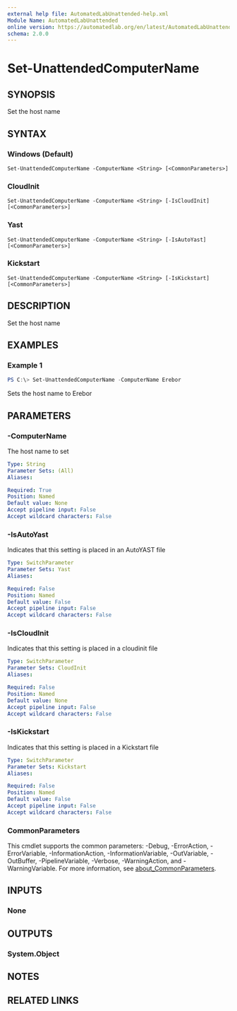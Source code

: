 ```yaml
---
external help file: AutomatedLabUnattended-help.xml
Module Name: AutomatedLabUnattended
online version: https://automatedlab.org/en/latest/AutomatedLabUnattended/en-us/Set-UnattendedComputerName
schema: 2.0.0
---
```


# Set-UnattendedComputerName

## SYNOPSIS
Set the host name

## SYNTAX

### Windows (Default)
```
Set-UnattendedComputerName -ComputerName <String> [<CommonParameters>]
```

### CloudInit
```
Set-UnattendedComputerName -ComputerName <String> [-IsCloudInit] [<CommonParameters>]
```

### Yast
```
Set-UnattendedComputerName -ComputerName <String> [-IsAutoYast] [<CommonParameters>]
```

### Kickstart
```
Set-UnattendedComputerName -ComputerName <String> [-IsKickstart] [<CommonParameters>]
```

## DESCRIPTION
Set the host name

## EXAMPLES

### Example 1
```powershell
PS C:\> Set-UnattendedComputerName -ComputerName Erebor
```

Sets the host name to Erebor

## PARAMETERS

### -ComputerName
The host name to set

```yaml
Type: String
Parameter Sets: (All)
Aliases:

Required: True
Position: Named
Default value: None
Accept pipeline input: False
Accept wildcard characters: False
```

### -IsAutoYast
Indicates that this setting is placed in an AutoYAST file

```yaml
Type: SwitchParameter
Parameter Sets: Yast
Aliases:

Required: False
Position: Named
Default value: False
Accept pipeline input: False
Accept wildcard characters: False
```

### -IsCloudInit
Indicates that this setting is placed in a cloudinit file

```yaml
Type: SwitchParameter
Parameter Sets: CloudInit
Aliases:

Required: False
Position: Named
Default value: None
Accept pipeline input: False
Accept wildcard characters: False
```

### -IsKickstart
Indicates that this setting is placed in a Kickstart file

```yaml
Type: SwitchParameter
Parameter Sets: Kickstart
Aliases:

Required: False
Position: Named
Default value: False
Accept pipeline input: False
Accept wildcard characters: False
```

### CommonParameters
This cmdlet supports the common parameters: -Debug, -ErrorAction, -ErrorVariable, -InformationAction, -InformationVariable, -OutVariable, -OutBuffer, -PipelineVariable, -Verbose, -WarningAction, and -WarningVariable. For more information, see [about_CommonParameters](http://go.microsoft.com/fwlink/?LinkID=113216).

## INPUTS

### None
## OUTPUTS

### System.Object
## NOTES

## RELATED LINKS

